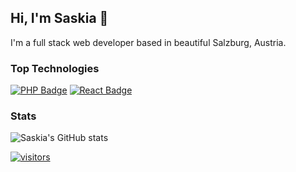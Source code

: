 ## Hi, I'm Saskia 👋

I'm a full stack web developer based in beautiful Salzburg, Austria.

### Top Technologies
[![PHP Badge](https://img.shields.io/badge/-PHP-8892BF?style=for-the-badge&labelColor=black&logo=php&logoColor=8892BF)](#)
[![React Badge](https://img.shields.io/badge/-React-61DBFB?style=for-the-badge&labelColor=black&logo=react&logoColor=61DBFB)](#)

### Stats
![Saskia's GitHub stats](https://github-readme-stats.vercel.app/api?username=saskiaschild&show_icons=true&theme=radical)

[![visitors](https://visitor-badge.glitch.me/badge?page_id=saskiaschild.saskiaschild)](#)
